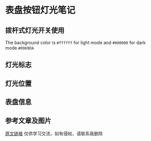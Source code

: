 # 表盘按钮灯光笔记
## 拨杆式灯光开关使用
The background color is `#ffffff` for light mode and `#000000` for dark mode.`#0969DA`

## 灯光标志

## 灯光位置

## 表盘信息

## 参考文章及图片
[原文链接](https://www.yoojia.com/wenda/775834.html?fromtype=top1)
仅供学习交流，如有侵权，请联系我删除

